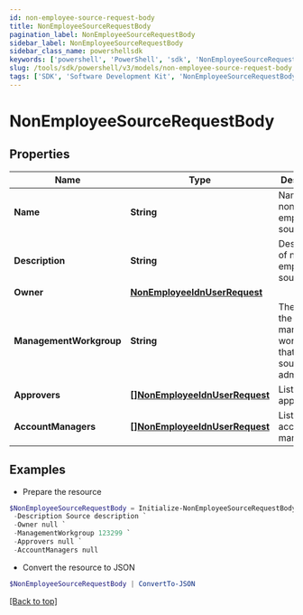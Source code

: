```yaml
---
id: non-employee-source-request-body
title: NonEmployeeSourceRequestBody
pagination_label: NonEmployeeSourceRequestBody
sidebar_label: NonEmployeeSourceRequestBody
sidebar_class_name: powershellsdk
keywords: ['powershell', 'PowerShell', 'sdk', 'NonEmployeeSourceRequestBody', 'NonEmployeeSourceRequestBody'] 
slug: /tools/sdk/powershell/v3/models/non-employee-source-request-body
tags: ['SDK', 'Software Development Kit', 'NonEmployeeSourceRequestBody', 'NonEmployeeSourceRequestBody']
---
```



# NonEmployeeSourceRequestBody

## Properties

Name | Type | Description | Notes
------------ | ------------- | ------------- | -------------
**Name** | **String** | Name of non-employee source. | [required]
**Description** | **String** | Description of non-employee source. | [required]
**Owner** | [**NonEmployeeIdnUserRequest**](non-employee-idn-user-request) |  | [required]
**ManagementWorkgroup** | **String** | The ID for the management workgroup that contains source sub-admins | [optional] 
**Approvers** | [**[]NonEmployeeIdnUserRequest**](non-employee-idn-user-request) | List of approvers. | [optional] 
**AccountManagers** | [**[]NonEmployeeIdnUserRequest**](non-employee-idn-user-request) | List of account managers. | [optional] 

## Examples

- Prepare the resource
```powershell
$NonEmployeeSourceRequestBody = Initialize-NonEmployeeSourceRequestBody  -Name Retail `
 -Description Source description `
 -Owner null `
 -ManagementWorkgroup 123299 `
 -Approvers null `
 -AccountManagers null
```

- Convert the resource to JSON
```powershell
$NonEmployeeSourceRequestBody | ConvertTo-JSON
```


[[Back to top]](#) 

